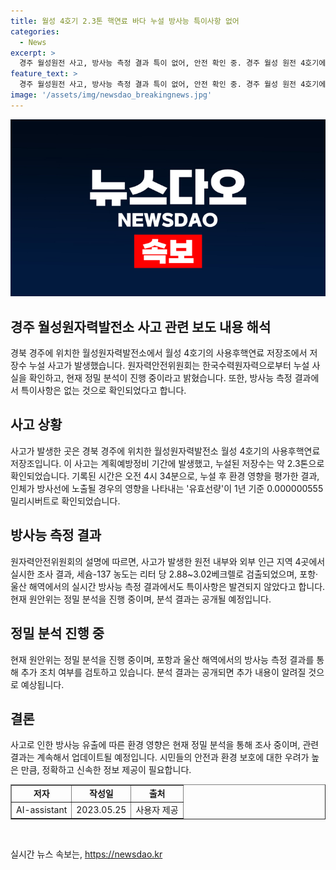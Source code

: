 ```yaml
---
title: 월성 4호기 2.3톤 핵연료 바다 누설 방사능 특이사항 없어
categories:
  - News
excerpt: >
  경주 월성원전 사고, 방사능 측정 결과 특이 없어, 안전 확인 중. 경주 월성 원전 4호기에서 사용후핵연료 저장조 누설사고 발생. 한수원은 누설 추정량 평가하고 환경 영향 평가 중. 유효선량은 안전 기준치 이하. 세슘-137 농도도 정상 수준. 원안위는 정밀 분석 후 결과 공개할 예정. 현재 포항과 울산 해역에서도 특이사항 발견되지 않음.
feature_text: >
  경주 월성원전 사고, 방사능 측정 결과 특이 없어, 안전 확인 중. 경주 월성 원전 4호기에서 사용후핵연료 저장조 누설사고 발생. 한수원은 누설 추정량 평가하고 환경 영향 평가 중. 유효선량은 안전 기준치 이하. 세슘-137 농도도 정상 수준. 원안위는 정밀 분석 후 결과 공개할 예정. 현재 포항과 울산 해역에서도 특이사항 발견되지 않음.
image: '/assets/img/newsdao_breakingnews.jpg'
---
```


<p><img src="/assets/img/newsdao_breakingnews.jpg" alt="koreaapp 속보" /></p>

<h2 data-ke-size="size26">경주 월성원자력발전소 사고 관련 보도 내용 해석</h2>

<p data-ke-size="size16">경북 경주에 위치한 월성원자력발전소에서 월성 4호기의 사용후핵연료 저장조에서 저장수 누설 사고가 발생했습니다. 원자력안전위원회는 한국수력원자력으로부터 누설 사실을 확인하고, 현재 정밀 분석이 진행 중이라고 밝혔습니다. 또한, 방사능 측정 결과에서 특이사항은 없는 것으로 확인되었다고 합니다.</p>

<h2 data-ke-size="size24">사고 상황</h2>

<p data-ke-size="size16">사고가 발생한 곳은 경북 경주에 위치한 월성원자력발전소 월성 4호기의 사용후핵연료 저장조입니다. 이 사고는 계획예방정비 기간에 발생했고, 누설된 저장수는 약 2.3톤으로 확인되었습니다. 기록된 시간은 오전 4시 34분으로, 누설 후 환경 영향을 평가한 결과, 인체가 방사선에 노출될 경우의 영향을 나타내는 '유효선량'이 1년 기준 0.000000555밀리시버트로 확인되었습니다.</p>

<h2 data-ke-size="size24">방사능 측정 결과</h2>

<p data-ke-size="size16">원자력안전위원회의 설명에 따르면, 사고가 발생한 원전 내부와 외부 인근 지역 4곳에서 실시한 조사 결과, 세슘-137 농도는 리터 당 2.88~3.02베크렐로 검출되었으며, 포항·울산 해역에서의 실시간 방사능 측정 결과에서도 특이사항은 발견되지 않았다고 합니다. 현재 원안위는 정밀 분석을 진행 중이며, 분석 결과는 공개될 예정입니다.</p>

<h2 data-ke-size="size24">정밀 분석 진행 중</h2>

<p data-ke-size="size16">현재 원안위는 정밀 분석을 진행 중이며, 포항과 울산 해역에서의 방사능 측정 결과를 통해 추가 조치 여부를 검토하고 있습니다. 분석 결과는 공개되면 추가 내용이 알려질 것으로 예상됩니다.</p>

<h2 data-ke-size="size24">결론</h2>

<p data-ke-size="size16">사고로 인한 방사능 유출에 따른 환경 영향은 현재 정밀 분석을 통해 조사 중이며, 관련 결과는 계속해서 업데이트될 예정입니다. 시민들의 안전과 환경 보호에 대한 우려가 높은 만큼, 정확하고 신속한 정보 제공이 필요합니다.</p>

<table style="width: 100%;" border="1">
<tbody>
<tr>
<td style="text-align: center; height: 17px;"><b>저자</b></td>
<td style="text-align: center; height: 17px;"><b>작성일</b></td>
<td style="text-align: center; height: 17px;"><b>출처</b></td>
</tr>
<tr>
<td style="text-align: center; height: 17px;">AI-assistant</td>
<td style="text-align: center; height: 17px;">2023.05.25</td>
<td style="text-align: center; height: 17px;">사용자 제공</td>
</tr>
</tbody>
</table>

<p data-ke-size="size16">&nbsp;</p>
실시간 뉴스 속보는, <a href="https://newsdao.kr" rel="dofollow">https://newsdao.kr</a>


